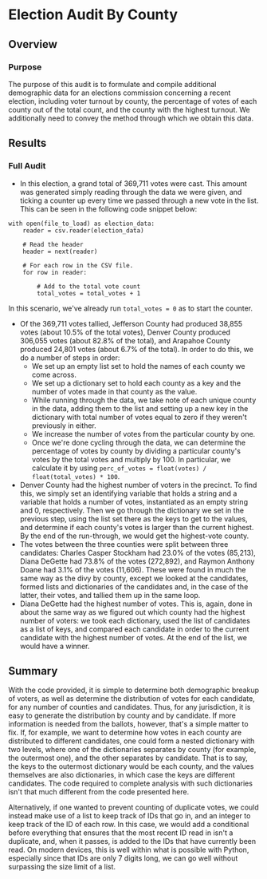# Election Audit By County

## Overview

### Purpose

The purpose of this audit is to formulate and compile additional demographic data for an elections commission concerning a recent election, including voter turnout by county, the percentage of votes of each county out of the total count, and the county with the highest turnout. We additionally need to convey the method through which we obtain this data.

## Results

### Full Audit

* In this election, a grand total of 369,711 votes were cast. This amount was generated simply reading through the data we were given, and ticking a counter up every time we passed through a new vote in the list. This can be seen in the following code snippet below:
```
with open(file_to_load) as election_data:
    reader = csv.reader(election_data)

    # Read the header
    header = next(reader)

    # For each row in the CSV file.
    for row in reader:

        # Add to the total vote count
        total_votes = total_votes + 1
```
In this scenario, we've already run `total_votes = 0` as to start the counter.

* Of the 369,711 votes tallied, Jefferson County had produced 38,855 votes (about 10.5% of the total votes), Denver County produced 306,055 votes (about 82.8% of the total), and Arapahoe County produced 24,801 votes (about 6.7% of the total). In order to do this, we do a number of steps in order:
   *  We set up an empty list set to hold the names of each county we come across.
   *  We set up a dictionary set to hold each county as a key and the number of votes made in that county as the value.
   *  While running through the data, we take note of each unique county in the data, adding them to the list and setting up a new key in the dictionary with total number of votes equal to zero if they weren't previously in either.
   *  We increase the number of votes from the particular county by one.
   *  Once we're done cycling through the data, we can determine the percentage of votes by county by dividing a particular county's votes by the total votes and multiply by 100. In particular, we calculate it by using `perc_of_votes = float(votes) / float(total_votes) * 100`.
* Denver County had the highest number of voters in the precinct. To find this, we simply set an identifying variable that holds a string and a variable that holds a number of votes, instantiated as an empty string and 0, respectively. Then we go through the dictionary we set in the previous step, using the list set there as the keys to get to the values, and determine if each county's votes is larger than the current highest. By the end of the run-through, we would get the highest-vote county.
* The votes between the three counties were split between three candidates: Charles Casper Stockham had 23.0% of the votes (85,213), Diana DeGette had 73.8% of the votes (272,892), and Raymon Anthony Doane had 3.1% of the votes (11,606). These were found in much the same way as the divy by county, except we looked at the candidates, formed lists and dictionaries of the candidates and, in the case of the latter, their votes, and tallied them up in the same loop.
* Diana DeGette had the highest number of votes. This is, again, done in about the same way as we figured out which county had the highest number of voters: we took each dictionary, used the list of candidates as a list of keys, and compared each candidate in order to the current candidate with the highest number of votes. At the end of the list, we would have a winner.

## Summary

With the code provided, it is simple to determine both demographic breakup of voters, as well as determine the distribution of votes for each candidate, for any number of counties and candidates. Thus, for any jurisdiction, it is easy to generate the distribution by county and by candidate. If more information is needed from the ballots, however, that's a simple matter to fix. If, for example, we want to determine how votes in each county are distributed to different candidates, one could form a nested dictionary with two levels, where one of the dictionaries separates by county (for example, the outermost one), and the other separates by candidate. That is to say, the keys to the outermost dictionary would be each county, and the values themselves are also dictionaries, in which case the keys are different candidates. The code required to complete analysis with such dictionaries isn't that much different from the code presented here.

Alternatively, if one wanted to prevent counting of duplicate votes, we could instead make use of a list to keep track of IDs that go in, and an integer to keep track of the ID of each row. In this case, we would add a conditional before everything that ensures that the most recent ID read in isn't a duplicate, and, when it passes, is added to the IDs that have currently been read. On modern devices, this is well within what is possible with Python, especially since that IDs are only 7 digits long, we can go well without surpassing the size limit of a list.
